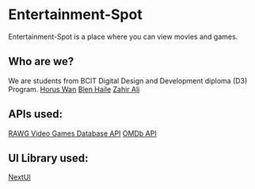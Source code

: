 # Entertainment-Spot

Entertainment-Spot is a place where you can view movies and games.

## Who are we?

We are students from BCIT Digital Design and Development diploma (D3) Program.
[Horus Wan](http://horuswan.ca/)
[Blen Haile](https://blenhaile.ca/)
[Zahir Ali](http://zxhirali.ca)

## APIs used:
[RAWG Video Games Database API](https://rawg.io/apidocs)
[OMDb API](https://www.omdbapi.com/)

## UI Library used:
[NextUI](https://nextui.org/docs/guide/getting-started)

